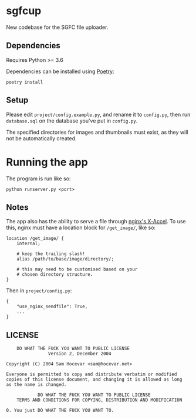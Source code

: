 # sgfcup

New codebase for the SGFC file uploader.

## Dependencies

Requires Python >= 3.6

Dependencies can be installed using [Poetry](https://python-poetry.org):

    poetry install

## Setup

Please edit `project/config.example.py`, and rename it to `config.py`, then run `database.sql` on the database you've
put in `config.py`.

The specified directories for images and thumbnails must exist, as they will not be automatically created.

# Running the app

The program is run like so:

    python runserver.py <port>

## Notes

The app also has the ability to serve a file
through [nginx's X-Accel](https://www.nginx.com/resources/wiki/start/topics/examples/x-accel/). To use this, nginx must
have a location block for `/get_image/`, like so:

    location /get_image/ {
        internal;
        
        # keep the trailing slash!
        alias /path/to/base/image/directory/; 
        
        # this may need to be customised based on your
        # chosen directory structure.
    }

Then in `project/config.py`:

    {
        "use_nginx_sendfile": True,
        ...
    }

## LICENSE

        DO WHAT THE FUCK YOU WANT TO PUBLIC LICENSE
                    Version 2, December 2004

    Copyright (C) 2004 Sam Hocevar <sam@hocevar.net>

    Everyone is permitted to copy and distribute verbatim or modified
    copies of this license document, and changing it is allowed as long
    as the name is changed.

                DO WHAT THE FUCK YOU WANT TO PUBLIC LICENSE
        TERMS AND CONDITIONS FOR COPYING, DISTRIBUTION AND MODIFICATION

    0. You just DO WHAT THE FUCK YOU WANT TO.
